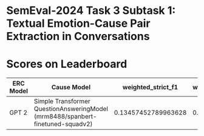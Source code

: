 # SemEval-2024 Task 3 Subtask 1: Textual Emotion-Cause Pair Extraction in Conversations

# Scores on Leaderboard
| ERC Model | Cause Model | weighted_strict_f1 | weighted_Proportional_f1 | strict_f1 | Proportional_f1 |
| --------- | ----------- | ------------------ | -------------------------| --------- |---------------- |
| GPT 2     | Simple Transformer QuestionAnsweringModel (mrm8488/spanbert-finetuned-squadv2) | 0.13457452789963628 | 0.17675846535429057 | 0.1283635589329469 | 0.16268774213154205 |
